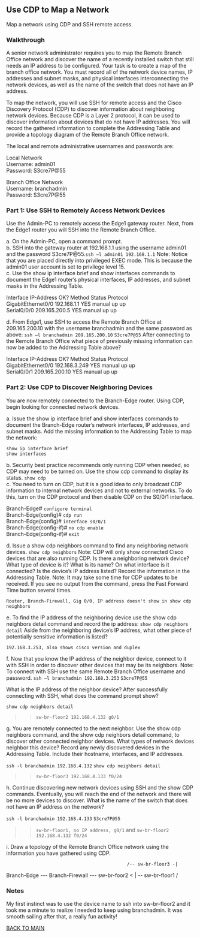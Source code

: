 ## Use CDP to Map a Network

Map a network using CDP and SSH remote access.

### Walkthrough

A senior network administrator requires you to map the Remote Branch Office network and discover the name of a recently installed switch that still needs an IP address to be configured. Your task is to create a map of the branch office network. You must record all of the network device names, IP addresses and subnet masks, and physical interfaces interconnecting the network devices, as well as the name of the switch that does not have an IP address.

To map the network, you will use SSH for remote access and the Cisco Discovery Protocol (CDP) to discover information about neighboring network devices. Because CDP is a Layer 2 protocol, it can be used to discover information about devices that do not have IP addresses. You will record the gathered information to complete the Addressing Table and provide a topology diagram of the Remote Branch Office network.

The local and remote administrative usernames and passwords are:

Local Network  
Username: admin01  
Password: S3cre7P@55  

Branch Office Network  
Username: branchadmin  
Password: S3cre7P@55

### Part 1: Use SSH to Remotely Access Network Devices

Use the Admin-PC to remotely access the Edge1 gateway router. Next, from the Edge1 router you will SSH into the Remote Branch Office.

a.     On the Admin-PC, open a command prompt.  
b.     SSH into the gateway router at 192.168.1.1 using the username admin01 and the password S3cre7P@55.`ssh –l admin01 192.168.1.1` Note: Notice that you are placed directly into privileged EXEC mode. This is because the admin01 user account is set to privilege level 15.  
c.     Use the show ip interface brief and show interfaces commands to document the Edge1 router’s physical interfaces, IP addresses, and subnet masks in the Addressing Table.  

Interface              IP-Address      OK? Method Status                Protocol  
GigabitEthernet0/0     192.168.1.1     YES manual up                    up  
Serial0/0/0            209.165.200.5   YES manual up                    up  

d.     From Edge1, use SSH to access the Remote Branch Office at 209.165.200.10 with the username branchadmin and the same password as above: `ssh –l branchadmin 209.165.200.10` `S3cre7P@55` After connecting to the Remote Branch Office what piece of previously missing information can now be added to the Addressing Table above?

Interface              IP-Address      OK? Method Status                Protocol  
GigabitEthernet0/0     192.168.3.249   YES manual up                    up   
Serial0/0/1            209.165.200.10  YES manual up                    up  

### Part 2: Use CDP to Discover Neighboring Devices

You are now remotely connected to the Branch-Edge router. Using CDP, begin looking for connected network devices.  

a.     Issue the show ip interface brief and show interfaces commands to document the Branch-Edge router’s network interfaces, IP addresses, and subnet masks. Add the missing information to the Addressing Table to map the network:

`show ip interface brief`  
`show interfaces`

b.     Security best practice recommends only running CDP when needed, so CDP may need to be turned on. Use the show cdp command to display its status. `show cdp`  
c.     You need to turn on CDP, but it is a good idea to only broadcast CDP information to internal network devices and not to external networks. To do this, turn on the CDP protocol and then disable CDP on the S0/0/1 interface.

Branch-Edge# `configure terminal`  
Branch-Edge(config)# `cdp run`  
Branch-Edge(config)# `interface s0/0/1`  
Branch-Edge(config-if)# `no cdp enable`  
Branch-Edge(config-if)# `exit`

d.     Issue a show cdp neighbors command to find any neighboring network devices. `show cdp neighbors` Note: CDP will only show connected Cisco devices that are also running CDP.  Is there a neighboring network device? What type of device is it? What is its name? On what interface is it connected? Is the device’s IP address listed? Record the information in the Addressing Table. Note: It may take some time for CDP updates to be received. If you see no output from the command, press the Fast Forward Time button several times.  

`Router, Branch-Firewall, Gig 0/0, IP address doesn't show in show cdp neighbors`

e.     To find the IP address of the neighboring device use the show cdp neighbors detail command and record the ip address: `show cdp neighbors detail` Aside from the neighboring device’s IP address, what other piece of potentially sensitive information is listed?  

`192.168.3.253, also shows cisco version and duplex`

f.      Now that you know the IP address of the neighbor device, connect to it with SSH in order to discover other devices that may be its neighbors. Note: To connect with SSH use the same Remote Branch Office username and password. `ssh –l branchadmin 192.168.3.253` `S3cre7P@55`

What is the IP address of the neighbor device? After successfully connecting with SSH, what does the command prompt show?

`show cdp neighbors detail`  

>> `sw-br-floor2 192.168.4.132 g0/1`

g.     You are remotely connected to the next neighbor. Use the show cdp neighbors command, and the show cdp neighbors detail command, to discover other connected neighbor devices. What types of network devices neighbor this device? Record any newly discovered devices in the Addressing Table. Include their hostname, interfaces, and IP addresses.  

`ssh -l branchadmin 192.168.4.132`
`show cdp neighbors detail`

>> `sw-br-floor3 192.168.4.133 f0/24`

h.     Continue discovering new network devices using SSH and the show CDP commands. Eventually, you will reach the end of the network and there will be no more devices to discover. What is the name of the switch that does not have an IP address on the network?  

`ssh -l branchadmin 192.168.4.133` `S3cre7P@55`

>> `sw-br-floor1, no IP address, g0/1` and `sw-br-floor2 192.168.4.132 f0/24`

i.      Draw a topology of the Remote Branch Office network using the information you have gathered using CDP. 

                                                 /-- sw-br-floor3 -|
Branch-Edge --- Branch-Firewall --- sw-br-foor2 <                  | 
                                                 \-- sw-br-floor1  /

### Notes

My first instinct was to use the device name to ssh into sw-br-floor2 and it took me a minute to realize I needed to keep using branchadmin. It was smooth sailing after that, a really fun activity! 

[BACK TO MAIN](https://github.com/lfost42/networking)